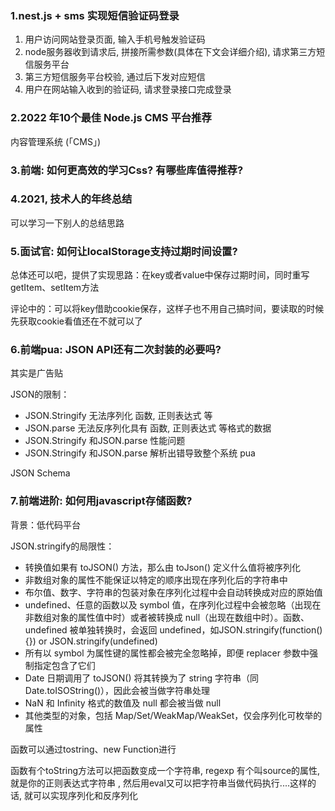 ### 1.nest.js + sms 实现短信验证码登录

1. 用户访问网站登录页面, 输入手机号触发验证码
2. node服务器收到请求后, 拼接所需参数(具体在下文会详细介绍), 请求第三方短信服务平台
3. 第三方短信服务平台校验, 通过后下发对应短信
4. 用户在网站输入收到的验证码, 请求登录接口完成登录

### 2.2022 年10个最佳 Node.js CMS 平台推荐

内容管理系统 (「CMS」)

### 3.前端: 如何更高效的学习Css? 有哪些库值得推荐?
### 4.2021, 技术人的年终总结
可以学习一下别人的总结思路

### 5.面试官: 如何让localStorage支持过期时间设置?
总体还可以吧，提供了实现思路：在key或者value中保存过期时间，同时重写getItem、setItem方法

评论中的：可以将key借助cookie保存，这样子也不用自己搞时间，要读取的时候先获取cookie看值还在不就可以了

### 6.前端pua: JSON API还有二次封装的必要吗?
其实是广告贴

JSON的限制：
- JSON.Stringify 无法序列化 函数, 正则表达式 等
- JSON.parse 无法反序列化具有 函数, 正则表达式 等格式的数据
- JSON.Stringify 和JSON.parse 性能问题
- JSON.Stringify 和JSON.parse 解析出错导致整个系统 pua

JSON Schema

### 7.前端进阶: 如何用javascript存储函数?
背景：低代码平台

JSON.stringify的局限性：

- 转换值如果有 toJSON() 方法，那么由 toJson() 定义什么值将被序列化
- 非数组对象的属性不能保证以特定的顺序出现在序列化后的字符串中
- 布尔值、数字、字符串的包装对象在序列化过程中会自动转换成对应的原始值
- undefined、任意的函数以及 symbol 值，在序列化过程中会被忽略（出现在非数组对象的属性值中时）或者被转换成 null（出现在数组中时）。函数、undefined 被单独转换时，会返回 undefined，如JSON.stringify(function(){}) or JSON.stringify(undefined)
- 所有以 symbol 为属性键的属性都会被完全忽略掉，即便 replacer 参数中强制指定包含了它们
- Date 日期调用了 toJSON() 将其转换为了 string 字符串（同Date.toISOString()），因此会被当做字符串处理
- NaN 和 Infinity 格式的数值及 null 都会被当做 null
- 其他类型的对象，包括 Map/Set/WeakMap/WeakSet，仅会序列化可枚举的属性

函数可以通过tostring、new Function进行

函数有个toString方法可以把函数变成一个字符串, regexp 有个叫source的属性, 就是你的正则表达式字符串 , 然后用eval又可以把字符串当做代码执行....这样的话, 就可以实现序列化和反序列化





